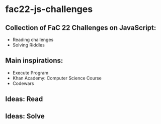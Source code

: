 # fac22-js-challenges
## Collection of FaC 22 Challenges on JavaScript: 

- Reading challenges 
- Solving Riddles

## Main inspirations:
- Execute Program
- Khan Academy: Computer Science Course
- Codewars

## Ideas: Read


## Ideas: Solve
